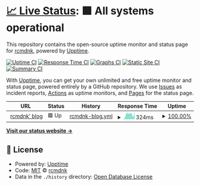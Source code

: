 # [📈 Live Status](https://rcmdnk.github.io/upptime): <!--live status--> **🟩 All systems operational**

This repository contains the open-source uptime monitor and status page for [rcmdnk](https://rcmdnk.com), powered by [Upptime](https://github.com/upptime/upptime).

[![Uptime CI](https://github.com/koj-co/upptime/workflows/Uptime%20CI/badge.svg)](https://github.com/koj-co/upptime/actions?query=workflow%3A%22Uptime+CI%22)
[![Response Time CI](https://github.com/koj-co/upptime/workflows/Response%20Time%20CI/badge.svg)](https://github.com/koj-co/upptime/actions?query=workflow%3A%22Response+Time+CI%22)
[![Graphs CI](https://github.com/koj-co/upptime/workflows/Graphs%20CI/badge.svg)](https://github.com/koj-co/upptime/actions?query=workflow%3A%22Graphs+CI%22)
[![Static Site CI](https://github.com/koj-co/upptime/workflows/Static%20Site%20CI/badge.svg)](https://github.com/koj-co/upptime/actions?query=workflow%3A%22Static+Site+CI%22)
[![Summary CI](https://github.com/koj-co/upptime/workflows/Summary%20CI/badge.svg)](https://github.com/koj-co/upptime/actions?query=workflow%3A%22Summary+CI%22)

With [Upptime](https://upptime.js.org), you can get your own unlimited and free uptime monitor and status page, powered entirely by a GitHub repository. We use [Issues](https://github.com/rcmdnk/upptime/issues) as incident reports, [Actions](https://github.com/rcmdnk/upptime/actions) as uptime monitors, and [Pages](https://rcmdnk.github.io/upptime) for the status page.

<!--start: status pages-->
<!-- This summary is generated by Upptime (https://github.com/upptime/upptime) -->
<!-- Do not edit this manually, your changes will be overwritten -->
<!-- prettier-ignore -->
| URL | Status | History | Response Time | Uptime |
| --- | ------ | ------- | ------------- | ------ |
| <img alt="" src="https://favicons.githubusercontent.com/rcmdnk.com" height="13"> [rcmdnk' blog](https://rcmdnk.com) | 🟩 Up | [rcmdnk-blog.yml](https://github.com/rcmdnk/upptime/commits/HEAD/history/rcmdnk-blog.yml) | <details><summary><img alt="Response time graph" src="./graphs/rcmdnk-blog/response-time-week.png" height="20"> 324ms</summary><br><a href="https://rcmdnk.github.io/upptime/history/rcmdnk-blog"><img alt="Response time 202" src="https://img.shields.io/endpoint?url=https%3A%2F%2Fraw.githubusercontent.com%2Frcmdnk%2Fupptime%2FHEAD%2Fapi%2Frcmdnk-blog%2Fresponse-time.json"></a><br><a href="https://rcmdnk.github.io/upptime/history/rcmdnk-blog"><img alt="24-hour response time 471" src="https://img.shields.io/endpoint?url=https%3A%2F%2Fraw.githubusercontent.com%2Frcmdnk%2Fupptime%2FHEAD%2Fapi%2Frcmdnk-blog%2Fresponse-time-day.json"></a><br><a href="https://rcmdnk.github.io/upptime/history/rcmdnk-blog"><img alt="7-day response time 324" src="https://img.shields.io/endpoint?url=https%3A%2F%2Fraw.githubusercontent.com%2Frcmdnk%2Fupptime%2FHEAD%2Fapi%2Frcmdnk-blog%2Fresponse-time-week.json"></a><br><a href="https://rcmdnk.github.io/upptime/history/rcmdnk-blog"><img alt="30-day response time 255" src="https://img.shields.io/endpoint?url=https%3A%2F%2Fraw.githubusercontent.com%2Frcmdnk%2Fupptime%2FHEAD%2Fapi%2Frcmdnk-blog%2Fresponse-time-month.json"></a><br><a href="https://rcmdnk.github.io/upptime/history/rcmdnk-blog"><img alt="1-year response time 211" src="https://img.shields.io/endpoint?url=https%3A%2F%2Fraw.githubusercontent.com%2Frcmdnk%2Fupptime%2FHEAD%2Fapi%2Frcmdnk-blog%2Fresponse-time-year.json"></a></details> | <details><summary><a href="https://rcmdnk.github.io/upptime/history/rcmdnk-blog">100.00%</a></summary><a href="https://rcmdnk.github.io/upptime/history/rcmdnk-blog"><img alt="All-time uptime 100.00%" src="https://img.shields.io/endpoint?url=https%3A%2F%2Fraw.githubusercontent.com%2Frcmdnk%2Fupptime%2FHEAD%2Fapi%2Frcmdnk-blog%2Fuptime.json"></a><br><a href="https://rcmdnk.github.io/upptime/history/rcmdnk-blog"><img alt="24-hour uptime 100.00%" src="https://img.shields.io/endpoint?url=https%3A%2F%2Fraw.githubusercontent.com%2Frcmdnk%2Fupptime%2FHEAD%2Fapi%2Frcmdnk-blog%2Fuptime-day.json"></a><br><a href="https://rcmdnk.github.io/upptime/history/rcmdnk-blog"><img alt="7-day uptime 100.00%" src="https://img.shields.io/endpoint?url=https%3A%2F%2Fraw.githubusercontent.com%2Frcmdnk%2Fupptime%2FHEAD%2Fapi%2Frcmdnk-blog%2Fuptime-week.json"></a><br><a href="https://rcmdnk.github.io/upptime/history/rcmdnk-blog"><img alt="30-day uptime 100.00%" src="https://img.shields.io/endpoint?url=https%3A%2F%2Fraw.githubusercontent.com%2Frcmdnk%2Fupptime%2FHEAD%2Fapi%2Frcmdnk-blog%2Fuptime-month.json"></a><br><a href="https://rcmdnk.github.io/upptime/history/rcmdnk-blog"><img alt="1-year uptime 100.00%" src="https://img.shields.io/endpoint?url=https%3A%2F%2Fraw.githubusercontent.com%2Frcmdnk%2Fupptime%2FHEAD%2Fapi%2Frcmdnk-blog%2Fuptime-year.json"></a></details>

<!--end: status pages-->

[**Visit our status website →**](https://rcmdnk.github.io/upptime)

## 📄 License

- Powered by: [Upptime](https://github.com/upptime/upptime)
- Code: [MIT](./LICENSE) © [rcmdnk](https://rcmdnk.com)
- Data in the `./history` directory: [Open Database License](https://opendatacommons.org/licenses/odbl/1-0/)
